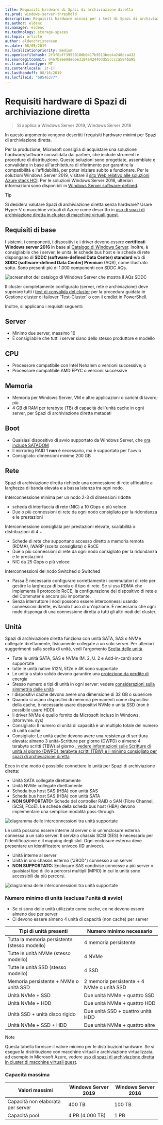 ```yaml
---
title: Requisiti hardware di Spazi di archiviazione diretta
ms.prod: windows-server-threshold
description: Requisiti hardware minimi per i test di Spazi di archiviazione diretta.
ms.author: eldenc
ms.manager: eldenc
ms.technology: storage-spaces
ms.topic: article
author: eldenchristensen
ms.date: 08/05/2019
ms.localizationpriority: medium
ms.openlocfilehash: 2f3f8bff39550108b0417b9513bee4a248dca432
ms.sourcegitcommit: 0467b8e69de66e3184a42440dd55cccca584ba95
ms.translationtype: MT
ms.contentlocale: it-IT
ms.lasthandoff: 08/16/2019
ms.locfileid: "69546377"
---
```

# <a name="storage-spaces-direct-hardware-requirements"></a>Requisiti hardware di Spazi di archiviazione diretta

> Si applica a Windows Server 2019, Windows Server 2016

In questo argomento vengono descritti i requisiti hardware minimi per Spazi di archiviazione diretta.

Per la produzione, Microsoft consiglia di acquistare una soluzione hardware/software convalidata dai partner, che include strumenti e procedure di distribuzione. Queste soluzioni sono progettate, assemblate e convalidate in base all'architettura di riferimento per garantire la compatibilità e l'affidabilità, per poter iniziare subito a funzionare. Per le soluzioni Windows Server 2019, visitare il [sito Web relativo alle soluzioni Azure stack HCI](https://azure.microsoft.com/overview/azure-stack/hci). Per le soluzioni Windows Server 2016, ulteriori informazioni sono disponibili in [Windows Server software-defined](https://microsoft.com/wssd).

   > [!TIP]
   > Si desidera valutare Spazi di archiviazione diretta senza hardware? Usare Hyper-V o macchine virtuali di Azure come descritto in [uso di spazi di archiviazione diretta in cluster di macchine virtuali guest](storage-spaces-direct-in-vm.md).

## <a name="base-requirements"></a>Requisiti di base

I sistemi, i componenti, i dispositivi e i driver devono essere **certificati Windows server 2016** in base al [Catalogo di Windows Server](https://www.windowsservercatalog.com). Inoltre, è consigliabile che i server, le unità, le schede bus host e le schede di rete dispongano di **SDDC (software-defined Data Center) standard** e/o di **SDDC (software-defined Data Center) Premium** (AQS), come illustrato sotto. Sono presenti più di 1.000 componenti con SDDC AQs.

![screenshot del catalogo di Windows Server che mostra il AQs SDDC](media/hardware-requirements/sddc-aqs.png)

Il cluster completamente configurato (server, rete e archiviazione) deve superare tutti i [test di convalida del cluster](https://technet.microsoft.com/library/cc732035(v=ws.10).aspx) per la procedura guidata in Gestione cluster di failover `Test-Cluster` o con il [cmdlet](https://docs.microsoft.com/powershell/module/failoverclusters/test-cluster?view=win10-ps) in PowerShell.

Inoltre, si applicano i requisiti seguenti:

## <a name="servers"></a>Server

- Minimo due server, massimo 16
- È consigliabile che tutti i server siano dello stesso produttore e modello

## <a name="cpu"></a>CPU

- Processore compatibile con Intel Nehalem o versioni successive; o
- Processore compatibile AMD EPYC o versioni successive

## <a name="memory"></a>Memoria

- Memoria per Windows Server, VM e altre applicazioni o carichi di lavoro; più
- 4 GB di RAM per terabyte (TB) di capacità dell'unità cache in ogni server, per Spazi di archiviazione diretta metadati

## <a name="boot"></a>Boot

- Qualsiasi dispositivo di avvio supportato da Windows Server, che [ora include SATADOM](https://cloudblogs.microsoft.com/windowsserver/2017/08/30/announcing-support-for-satadom-boot-drives-in-windows-server-2016/)
- Il mirroring RAID 1 **non** è necessario, ma è supportato per l'avvio
- Consigliato: dimensioni minime 200 GB

## <a name="networking"></a>Rete

Spazi di archiviazione diretta richiede una connessione di rete affidabile a larghezza di banda elevata e a bassa latenza tra ogni nodo.  

Interconnessione minima per un nodo 2-3 di dimensioni ridotte
- scheda di interfaccia di rete (NIC) a 10 Gbps o più veloce
- Due o più connessioni di rete da ogni nodo consigliato per la ridondanza e le prestazioni

Interconnessione consigliata per prestazioni elevate, scalabilità o distribuzioni di 4 + 
- Schede di rete che supportano accesso diretto a memoria remota (RDMA), iWARP (scelta consigliata) o RoCE
- Due o più connessioni di rete da ogni nodo consigliato per la ridondanza e le prestazioni
- NIC da 25 Gbps o più veloce

Interconnessioni del nodo Switched o Switched
- Passa È necessario configurare correttamente i commutatori di rete per gestire la larghezza di banda e il tipo di rete.  Se si usa RDMA che implementa il protocollo RoCE, la configurazione del dispositivo di rete e del Commuter è ancora più importante. 
- Senza interruttore I nodi possono essere interconnessi usando connessioni dirette, evitando l'uso di un'opzione.  È necessario che ogni nodo disponga di una connessione diretta a tutti gli altri nodi del cluster.


## <a name="drives"></a>Unità

Spazi di archiviazione diretta funziona con unità SATA, SAS o NVMe collegate direttamente, fisicamente collegate a un solo server. Per ulteriori suggerimenti sulla scelta di unità, vedi l'argomento [Scelta delle unità](choosing-drives.md).

- Tutte le unità SATA, SAS e NVMe (M. 2, U. 2 e Add-in-card) sono supportate
- tutte le unità native 512N, 512e e 4K sono supportate
- Le unità a stato solido devono garantire una [protezione da perdite di energia](https://blogs.technet.microsoft.com/filecab/2016/11/18/dont-do-it-consumer-ssd/)
- Stesso numero e tipi di unità in ogni server: vedere [considerazioni sulla simmetria delle unità](drive-symmetry-considerations.md)
- I dispositivi cache devono avere una dimensione di 32 GB o superiore
- Quando si usano dispositivi di memoria permanenti come dispositivi della cache, è necessario usare dispositivi NVMe o unità SSD (non è possibile usare HDD)
- Il driver NVMe è quello fornito da Microsoft incluso in Windows. (stornvme. sys)
- Consigliato: Il numero di unità di capacità è un multiplo totale del numero di unità cache
- Consigliato: Le unità cache devono avere una resistenza di scrittura elevata: almeno 3 unità-Scritture per giorno (DWPD) o almeno 4 terabyte scritti (TBW) al giorno [. vedere informazioni sulle Scritture di unità al giorno (DWPD), terabyte scritti (TBW) e il minimo consigliato per spazi di archiviazione diretta ](https://blogs.technet.microsoft.com/filecab/2017/08/11/understanding-dwpd-tbw/)

Ecco in che modo è possibile connettere le unità per Spazi di archiviazione diretta:

- Unità SATA collegate direttamente
- Unità NVMe collegate direttamente
- Scheda bus host SAS (HBA) con unità SAS
- Scheda bus host SAS (HBA) con unità SATA
- **NON SUPPORTATO:** Schede del controller RAID o SAN (Fibre Channel, iSCSI, FCoE). Le schede della scheda bus host (HBA) devono implementare una semplice modalità pass-through.

![diagramma delle interconnessioni tra unità supportate](media/hardware-requirements/drive-interconnect-support-1.png)

Le unità possono essere interne al server o in un'enclosure esterna connessa a un solo server. Il servizio chassis SCSI (SES) è necessario per l'identificazione e il mapping degli slot. Ogni enclosure esterna deve presentare un identificatore univoco (ID univoco).

- Unità interne al server
- Unità in uno chassis esterno ("JBOD") connesso a un server
- **NON SUPPORTATO:** Enclosure SAS condivise connesse a più server o qualsiasi tipo di i/o a percorsi multipli (MPIO) in cui le unità sono accessibili da più percorsi.

![diagramma delle interconnessioni tra unità supportate](media/hardware-requirements/drive-interconnect-support-2.png)

### <a name="minimum-number-of-drives-excludes-boot-drive"></a>Numero minimo di unità (esclusa l'unità di avvio)

- Se ci sono delle unità utilizzate come cache, ce ne devono essere almeno due per server
- Ci devono essere almeno 4 unità di capacità (non cache) per server

| Tipi di unità presenti   | Numero minimo necessario |
|-----------------------|-------------------------|
| Tutta la memoria persistente (stesso modello) | 4 memoria persistente |
| Tutte le unità NVMe (stesso modello) | 4 NVMe                  |
| Tutte le unità SSD (stesso modello)  | 4 SSD                   |
| Memoria persistente + NVMe o unità SSD | 2 memoria persistente + 4 NVMe o unità SSD |
| Unità NVMe + SSD            | Due unità NVMe + quattro SSD          |
| Unità NVMe + HDD            | Due unità NVMe + quattro HDD          |
| Unità SSD + unità disco rigido             | Due unità SSD + quattro unità HDD           |
| Unità NVMe + SSD + HDD      | Due unità NVMe + quattro altre       |

   >[!NOTE]
   > Questa tabella fornisce il valore minimo per le distribuzioni hardware. Se si esegue la distribuzione con macchine virtuali e archiviazione virtualizzata, ad esempio in Microsoft Azure, vedere [uso di spazi di archiviazione diretta in cluster di macchine virtuali guest](storage-spaces-direct-in-vm.md).

### <a name="maximum-capacity"></a>Capacità massima

| Valori massimi                | Windows Server 2019  | Windows Server 2016  |
| ---                     | ---------            | ---------            |
| Capacità non elaborata per server | 400 TB               | 100 TB               |
| Capacità pool           | 4 PB (4.000 TB)      | 1 PB                 |
